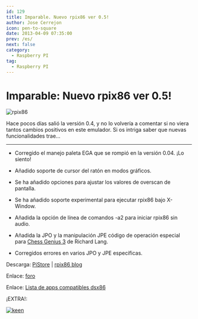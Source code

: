 ```yaml
---
id: 129
title: Imparable. Nuevo rpix86 ver 0.5!
author: Jose Cerrejon
icon: pen-to-square
date: 2013-04-09 07:35:00
prev: /es/
next: false
category:
  - Raspberry PI
tag:
  - Raspberry PI
---
```


# Imparable: Nuevo rpix86 ver 0.5!

![rpix86](/images/DSx86Animated2.gif)

Hace pocos días salió la versión 0.4, y no lo volvería a comentar si no viera tantos cambios positivos en este emulador. Si os intriga saber que nuevas funcionalidades trae...

- - -

* Corregido el manejo paleta EGA que se rompió en la versión 0.04. ¡Lo siento!

* Añadido soporte de cursor del ratón en modos gráficos.

* Se ha añadido opciones para ajustar los valores de overscan de pantalla.

* Se ha añadido soporte experimental para ejecutar rpix86 bajo X-Window.

* Añadida la opción de línea de comandos -a2 para iniciar rpix86 sin audio.

* Añadida la JPO y la manipulación JPE código de operación especial para [Chess Genius 3](http://www.chessgenius.com/cg3dos/) de Richard Lang.

* Corregidos errores en varios JPO y JPE específicas.


Descarga: [PiStore](http://store.raspberrypi.com/projects/rpix86) | [rpix86 blog](http://rpix86.patrickaalto.com/rdown.html)

Enlace: [foro](http://www.raspberrypi.org/phpBB3/viewtopic.php?f=78&t=32934)

Enlace: [Lista de apps compatibles dsx86](http://dsx86compatibility.pbworks.com/w/page/26738915/Compatibility%20List)

¡EXTRA!:

<a href="/res/KEENsaga.zip">![keen](/images/KEEN.jpg "¡Descarga y juega la saga de Commander Keen!")</a>